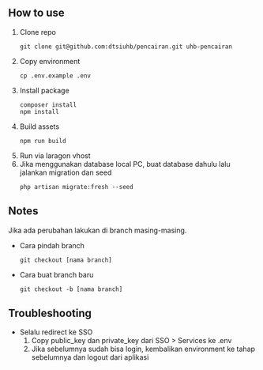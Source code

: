 ## How to use
1. Clone repo
   ```
   git clone git@github.com:dtsiuhb/pencairan.git uhb-pencairan
   ```
2. Copy environment
   ```
   cp .env.example .env
   ```
3. Install package
   ```
   composer install
   npm install
   ```
4. Build assets
   ```
   npm run build
   ```
5. Run via laragon vhost
6. Jika menggunakan database local PC, buat database dahulu lalu jalankan migration dan seed
   ```
   php artisan migrate:fresh --seed
   ```

## Notes
Jika ada perubahan lakukan di branch masing-masing.
- Cara pindah branch
  ```
  git checkout [nama branch]
  ```
- Cara buat branch baru
  ```
  git checkout -b [nama branch]
  ```

## Troubleshooting
- Selalu redirect ke SSO
  1. Copy public_key dan private_key dari SSO > Services ke .env
  2. Jika sebelumnya sudah bisa login, kembalikan environment ke tahap sebelumnya dan logout dari aplikasi